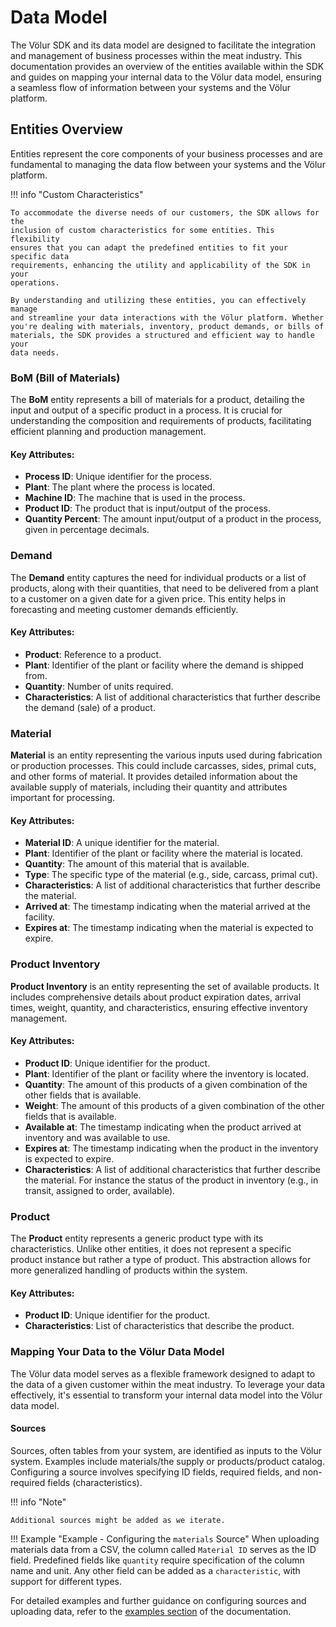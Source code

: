 # Data Model

The Völur SDK and its data model are designed to facilitate the integration and
management of business processes within the meat industry. This documentation
provides an overview of the entities available within the SDK and guides on
mapping your internal data to the Völur data model, ensuring a seamless flow of
information between your systems and the Völur platform.

## Entities Overview
Entities represent the core components of your business processes and are
fundamental to managing the data flow between your systems and the Völur
platform.

!!! info "Custom Characteristics"

    To accommodate the diverse needs of our customers, the SDK allows for the
    inclusion of custom characteristics for some entities. This flexibility
    ensures that you can adapt the predefined entities to fit your specific data
    requirements, enhancing the utility and applicability of the SDK in your
    operations.

    By understanding and utilizing these entities, you can effectively manage
    and streamline your data interactions with the Völur platform. Whether
    you're dealing with materials, inventory, product demands, or bills of
    materials, the SDK provides a structured and efficient way to handle your
    data needs.

### BoM (Bill of Materials)

The **BoM** entity represents a bill of materials for a product, detailing the
input and output of a specific product in a process. It is crucial for
understanding the composition and requirements of products, facilitating
efficient planning and production management.

#### Key Attributes:
- **Process ID**: Unique identifier for the process.
- **Plant**: The plant where the process is located.
- **Machine ID**: The machine that is used in the process.
- **Product ID**: The product that is input/output of the process.
- **Quantity Percent**: The amount input/output of a product in the process,
given in percentage decimals.

### Demand

The **Demand** entity captures the need for individual products or a list of
products, along with their quantities, that need to be delivered from a plant to
a customer on a given date for a given price. This entity helps in forecasting
and meeting customer demands efficiently.

#### Key Attributes:
- **Product**: Reference to a product.
- **Plant**: Identifier of the plant or facility where the demand is shipped
from.
- **Quantity**: Number of units required.
- **Characteristics**: A list of additional characteristics that further
describe the demand (sale) of a product.

### Material

**Material** is an entity representing the various inputs used during
fabrication or production processes. This could include carcasses, sides, primal
cuts, and other forms of material. It provides detailed information about the
available supply of materials, including their quantity and attributes important
for processing.

#### Key Attributes:
- **Material ID**: A unique identifier for the material.
- **Plant**: Identifier of the plant or facility where the material is located.
- **Quantity**: The amount of this material that is available.
- **Type**: The specific type of the material (e.g., side, carcass, primal cut).
- **Characteristics**: A list of additional characteristics that further
describe the material.
- **Arrived at**: The timestamp indicating when the material arrived at the
facility.
- **Expires at**: The timestamp indicating when the material is expected to
expire.


### Product Inventory

**Product Inventory** is an entity representing the set of available products.
It includes comprehensive details about product expiration dates, arrival times,
weight, quantity, and characteristics, ensuring effective inventory management.

#### Key Attributes:
- **Product ID**: Unique identifier for the product.
- **Plant**: Identifier of the plant or facility where the inventory is located.
- **Quantity**: The amount of this products of a given combination of the other
fields that is available.
- **Weight**: The amount of this products of a given combination of the other
fields that is available.
- **Available at**: The timestamp indicating when the product arrived at
inventory and was available to use.
- **Expires at**: The timestamp indicating when the product in the inventory is
expected to expire.
- **Characteristics**: A list of additional characteristics that further
describe the material. For instance the status of the product in inventory
(e.g., in transit, assigned to order, available).

### Product

The **Product** entity represents a generic product type with its
characteristics. Unlike other entities, it does not represent a specific product
instance but rather a type of product. This abstraction allows for more
generalized handling of products within the system.

#### Key Attributes:
- **Product ID**: Unique identifier for the product.
- **Characteristics**: List of characteristics that describe the product.

### Mapping Your Data to the Völur Data Model
The Völur data model serves as a flexible framework designed to adapt to the
data of a given customer within the meat industry. To leverage your data
effectively, it's essential to transform your internal data model into the Völur
data model.

#### Sources
Sources, often tables from your system, are identified as inputs to the Völur
system. Examples include materials/the supply or products/product catalog.
Configuring a source involves specifying ID fields, required fields, and
non-required fields (characteristics).

!!! info "Note"

    Additional sources might be added as we iterate.

!!! Example "Example - Configuring the `materials` Source"
    When uploading materials data from a CSV, the column called `Material ID`
    serves as the ID field. Predefined fields like `quantity` require
    specification of the column name and unit. Any other field can be added as a
    `characteristic`, with support for different types.

For detailed examples and further guidance on configuring sources and uploading
data, refer to the [examples section][examples] of the documentation.

[examples]: examples/index.md

